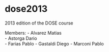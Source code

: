 dose2013
========

2013 edition of the DOSE course

Members: - Alvarez Matias  
         - Astorga Dario   
         - Farias Pablo 
         - Gastaldi Diego 
         - Marconi Pablo

